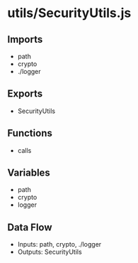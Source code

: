 # utils/SecurityUtils.js

## Imports
- path
- crypto
- ./logger

## Exports
- SecurityUtils

## Functions
- calls

## Variables
- path
- crypto
- logger

## Data Flow
- Inputs: path, crypto, ./logger
- Outputs: SecurityUtils